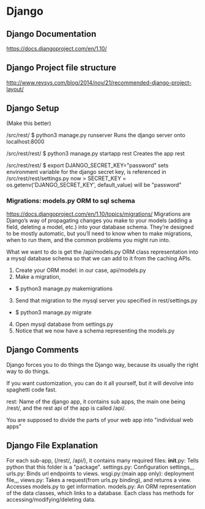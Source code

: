 # Django

## Django Documentation
https://docs.djangoproject.com/en/1.10/

## Django Project file structure
http://www.revsys.com/blog/2014/nov/21/recommended-django-project-layout/

## Django Setup

(Make this better)


/src/rest/
$ python3 manage.py runserver
Runs the django server onto localhost:8000

/src/rest/rest/
$ python3 manage.py startapp rest
Creates the app rest

/src/rest/rest/
$ export DJANGO_SECRET_KEY="password"
sets environment variable for the django secret key, is referenced in /src/rest/rest/settings.py
now > SECRET_KEY = os.getenv('DJANGO_SECRET_KEY', default_value) will be "password"

### Migrations: models.py ORM to sql schema
https://docs.djangoproject.com/en/1.10/topics/migrations/
Migrations are Django’s way of propagating changes you make to your models (adding a field, deleting a model, etc.) into your database schema. They’re designed to be mostly automatic, but you’ll need to know when to make migrations, when to run them, and the common problems you might run into.

What we want to do is get the /api/models.py ORM class representation into a mysql database schema so that we can add to it from the caching APIs.

1. Create your ORM model: in our case, api/models.py
2. Make a migration,
  - $ python3 manage.py makemigrations
3. Send that migration to the mysql server you specified in rest/settings.py
  - $ python3 manage.py migrate
4. Open mysql database from settings.py
5. Notice that we now have a schema representing the models.py


## Django Comments

Django forces you to do things the Django way, because its usually the right way to do things.

If you want customization, you can do it all yourself, but it will devolve into spaghetti code fast.

rest: Name of the django app, it contains sub apps, the main one being /rest/, and the rest api of the app is called /api/.

You are supposed to divide the parts of your web app into "individual web apps"

## Django File Explanation

For each sub-app, (/rest/, /api/), it contains many required files:
__init__.py: Tells python that this folder is a "package".
settings.py: Configuration settings,,,
urls.py: Binds url endpoints to views.
wsgi.py:(main app only): deployment file,,,
views.py: Takes a request(from urls.py binding), and returns a view. Accesses models.py to get information.
models.py: An ORM representation of the data classes, which links to a database. Each class has methods for accessing/modifying/deleting data.
